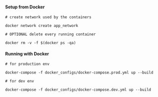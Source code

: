 #### Setup from Docker

```
# create network used by the containers

docker network create app_network

# OPTIONAL delete every running container

docker rm -v -f $(docker ps -qa)
```

#### Running with Docker

```
# for production env

docker-compose -f docker_configs/docker-compose.prod.yml up --build

# for dev env

docker-compose -f docker_configs/docker-compose.dev.yml up --build

```